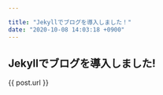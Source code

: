 ```yaml
---

title: "Jekyllでブログを導入しました！"
date: "2020-10-08 14:03:18 +0900"
---
```

## Jekyllでブログを導入しました!
{{ post.url }}
